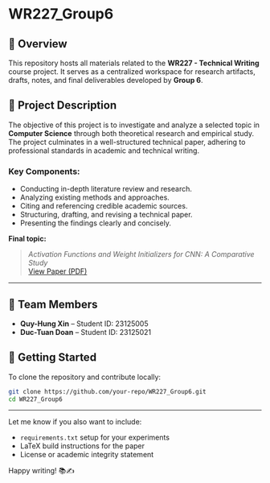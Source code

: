 # WR227_Group6

## 📄 Overview

This repository hosts all materials related to the **WR227 - Technical Writing** course project. It serves as a centralized workspace for research artifacts, drafts, notes, and final deliverables developed by **Group 6**.

## 📘 Project Description

The objective of this project is to investigate and analyze a selected topic in **Computer Science** through both theoretical research and empirical study. The project culminates in a well-structured technical paper, adhering to professional standards in academic and technical writing.

### Key Components:
- Conducting in-depth literature review and research.
- Analyzing existing methods and approaches.
- Citing and referencing credible academic sources.
- Structuring, drafting, and revising a technical paper.
- Presenting the findings clearly and concisely.

**Final topic:**  
> *Activation Functions and Weight Initializers for CNN: A Comparative Study*  
> [View Paper (PDF)](Final_paper.pdf)
---

## 👥 Team Members

- **Quy-Hung Xin** – Student ID: 23125005  
- **Duc-Tuan Doan** – Student ID: 23125021

## 🚀 Getting Started

To clone the repository and contribute locally:

```bash
git clone https://github.com/your-repo/WR227_Group6.git
cd WR227_Group6
```
---
Let me know if you also want to include:
- `requirements.txt` setup for your experiments
- LaTeX build instructions for the paper
- License or academic integrity statement

Happy writing! 📚✍️
